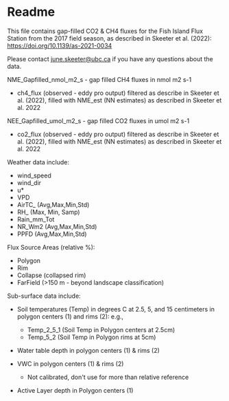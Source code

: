 # Readme

This file contains gap-filled CO2 & CH4 fluxes for the Fish Island Flux Station from the 2017 field season, as described in Skeeter et al. (2022): https://doi.org/10.1139/as-2021-0034

Please contact june.skeeter@ubc.ca if you have any questions about the data.

NME_Gapfilled_nmol_m2_s - gap filled CH4 fluxes in nmol m2 s-1
* ch4_flux (observed - eddy pro output) filtered as describe in Skeeter et al. (2022), filled with NME_est (NN estimates) as described in Skeeter et al. 2022

NEE_Gapfilled_umol_m2_s - gap filled CO2 fluxes in umol m2 s-1
* co2_flux (observed - eddy pro output) filtered as describe in Skeeter et al. (2022), filled with NME_est (NN estimates) as described in Skeeter et al. 2022

Weather data include:

* wind_speed
* wind_dir
* u*
* VPD
* AirTC_ (Avg,Max,Min,Std)
* RH_ (Max, Min, Samp)
* Rain_mm_Tot
* NR_Wm2 (Avg,Max,Min,Std)
* PPFD (Avg,Max,Min,Std)

Flux Source Areas (relative %):

* Polygon
* Rim
* Collapse (collapsed rim)
* FarField (>150 m - beyond landscape classification)

Sub-surface data include:

* Soil temperatures (Temp) in degrees C at 2.5, 5, and 15 centimeters in polygon centers (1) and rims (2): e.g.,
	* Temp_2_5_1 (Soil Temp in Polygon centers at 2.5cm)
	* Temp_5_2 (Soil Temp in Polygon rims at 5cm)

* Water table depth in polygon centers (1) & rims (2)

* VWC in polygon centers (1) & rims (2)
	* Not calibrated, don't use for more than relative reference

* Active Layer depth in Polygon centers (1)



